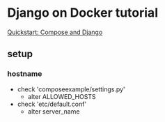 
# Django on Docker tutorial

[Quickstart: Compose and Django](https://docs.docker.com/compose/django/)

## setup

### hostname

- check 'composeexample/settings.py'
  - alter ALLOWED_HOSTS
- check 'etc/default.conf'
  - alter server_name
